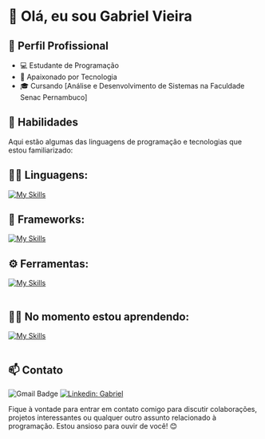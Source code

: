 # 👋 Olá, eu sou Gabriel Vieira

## 💼 Perfil Profissional

- 💻 Estudante de Programação
- 🌱 Apaixonado por Tecnologia
- 🎓 Cursando [Análise e Desenvolvimento de Sistemas na Faculdade Senac Pernambuco]

## 🚀 Habilidades

Aqui estão algumas das linguagens de programação e tecnologias que estou familiarizado:

## 👨‍💻 Linguagens: 
[![My Skills](https://skillicons.dev/icons?i=python,html,css)](https://skillicons.dev)

## 🧰 Frameworks: 
[![My Skills](https://skillicons.dev/icons?i=django)](https://skillicons.dev)

## ⚙️ Ferramentas:
[![My Skills](https://skillicons.dev/icons?i=git,github,visualstudio)](https://skillicons.dev)<br><br>

## 👨‍💻 No momento estou aprendendo:
[![My Skills](https://skillicons.dev/icons?i=linux,python)](https://skillicons.dev)<br><br>

## 📫 Contato

![Gmail Badge](https://img.shields.io/badge/-contato.gabrielfbvieira@gmail.com-006bed?style=flat-square&logo=Gmail&logoColor=white&link=mailto:{contato.gabrielfbvieira@gmail.com})
[![Linkedin: Gabriel](https://img.shields.io/badge/-gabrielvieira-blue?style=flat-square&logo=Linkedin&logoColor=white&link=https://www.linkedin.com/gabriel-fvieira/)](https://www.linkedin.com/gabriel-fvieira/)


Fique à vontade para entrar em contato comigo para discutir colaborações, projetos interessantes ou qualquer outro assunto relacionado à programação. Estou ansioso para ouvir de você! 😊
